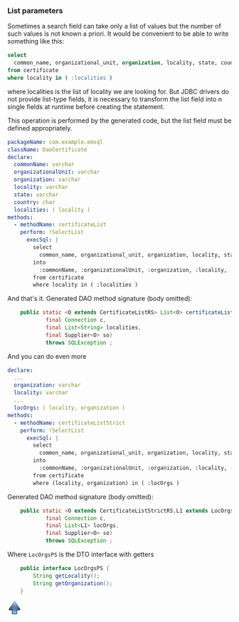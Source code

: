 ### List parameters

Sometimes a search field can take only a list of values but the number of such values is not known a priori.
It would be convenient to be able to write something like this:

~~~sql
select
  common_name, organizational_unit, organization, locality, state, country
from certificate
where locality in ( :localities )
~~~

where localities is the list of locality we are looking for.
But JDBC drivers do not provide list-type fields,
it is necessary to transform the list field into n single fields at runtime before creating the statement.

This operation is performed by the generated code, but the list field must be defined appropriately.

~~~yaml
packageName: com.example.emsql
className: DaoCertificate
declare:
  commonName: varchar
  organizationalUnit: varchar
  organization: varchar
  locality: varchar
  state: varchar
  country: char
  localities: ( locality )
methods:
  - methodName: certificateList
    perform: !SelectList
      execSql: |
        select
          common_name, organizational_unit, organization, locality, state, country
        into
          :commonName, :organizationalUnit, :organization, :locality, :state, :country
        from certificate
        where locality in ( :localities )
~~~

And that's it.
Generated DAO method signature (body omitted):

~~~java
    public static <O extends CertificateListRS> List<O> certificateList(
            final Connection c,
            final List<String> localities,
            final Supplier<O> so)
            throws SQLException ;
~~~

And you can do even more

~~~yaml
declare:
  ...
  organization: varchar
  locality: varchar
  ...
  locOrgs: ( locality, organization )
methods:
  - methodName: certificateListStrict
    perform: !SelectList
      execSql: |
        select
          common_name, organizational_unit, organization, locality, state, country
        into
          :commonName, :organizationalUnit, :organization, :locality, :state, :country
        from certificate
        where (locality, organization) in ( :locOrgs )
~~~

Generated DAO method signature (body omitted):

~~~java
    public static <O extends CertificateListStrictRS,L1 extends LocOrgsPS> List<O> certificateListStrict(
            final Connection c,
            final List<L1> locOrgs,
            final Supplier<O> so)
            throws SQLException ;
~~~

Where `LocOrgsPS` is the DTO interface with getters

~~~java
    public interface LocOrgsPS {
        String getLocality();
        String getOrganization();
    }
~~~

[![Up](go-up.png)](ConfigYaml.md)